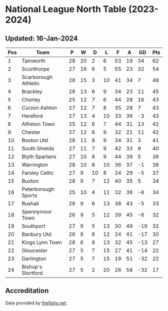 # National League North Table (2023-2024)
## Updated: 16-Jan-2024

| Pos | Team | P | W | D | L | F | A | GD | Pts |
| --- | --- | --- | --- | --- | --- | --- | --- | --- | --- |
| 1 | Tamworth | 28 | 20 | 2 | 6 | 53 | 19 | 34 | 62 |
| 2 | Scunthorpe | 27 | 16 | 6 | 5 | 55 | 23 | 32 | 54 |
| 3 | Scarborough Athletic | 28 | 15 | 3 | 10 | 41 | 34 | 7 | 48 |
| 4 | Brackley | 28 | 13 | 6 | 9 | 34 | 23 | 11 | 45 |
| 5 | Chorley | 25 | 12 | 7 | 6 | 44 | 28 | 16 | 43 |
| 6 | Curzon Ashton | 27 | 12 | 7 | 8 | 35 | 28 | 7 | 43 |
| 7 | Hereford | 27 | 13 | 4 | 10 | 33 | 36 | -3 | 43 |
| 8 | Alfreton Town | 25 | 12 | 6 | 7 | 44 | 31 | 13 | 42 |
| 9 | Chester | 27 | 12 | 6 | 9 | 32 | 21 | 11 | 42 |
| 10 | Boston Utd | 28 | 11 | 8 | 9 | 34 | 31 | 3 | 41 |
| 11 | South Shields | 27 | 11 | 7 | 9 | 42 | 33 | 9 | 40 |
| 12 | Blyth Spartans | 27 | 10 | 8 | 9 | 44 | 39 | 5 | 38 |
| 13 | Warrington | 28 | 10 | 8 | 10 | 36 | 37 | -1 | 38 |
| 14 | Farsley Celtic | 27 | 9 | 10 | 8 | 24 | 29 | -5 | 37 |
| 15 | Buxton | 28 | 9 | 7 | 12 | 40 | 35 | 5 | 34 |
| 16 | Peterborough Sports | 25 | 10 | 4 | 11 | 32 | 38 | -6 | 34 |
| 17 | Rushall | 28 | 9 | 6 | 13 | 38 | 43 | -5 | 33 |
| 18 | Spennymoor Town | 26 | 9 | 5 | 12 | 39 | 45 | -6 | 32 |
| 19 | Southport | 27 | 9 | 5 | 13 | 30 | 49 | -19 | 32 |
| 20 | Banbury Utd | 26 | 8 | 6 | 12 | 24 | 41 | -17 | 30 |
| 21 | Kings Lynn Town | 28 | 6 | 9 | 13 | 32 | 45 | -13 | 27 |
| 22 | Gloucester | 27 | 5 | 7 | 15 | 27 | 41 | -14 | 22 |
| 23 | Darlington | 27 | 5 | 7 | 15 | 19 | 51 | -32 | 22 |
| 24 | Bishop's Stortford | 27 | 5 | 2 | 20 | 26 | 58 | -32 | 17 |

## Accreditation 

Data provided by [thefishy.net](https://www.thefishy.net/).